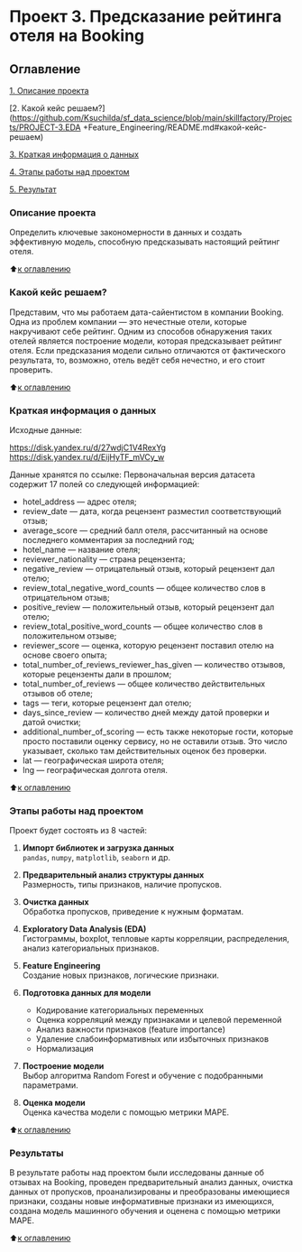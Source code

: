 # **Проект 3. Предсказание рейтинга отеля на Booking**

## Оглавление
[1. Описание проекта](https://github.com/Ksuchilda/sf_data_science/blob/main/skillfactory/Projects/PROJECT-3.EDA+Feature_Engineering/README.md#описание-проекта)

[2. Какой кейс решаем?](https://github.com/Ksuchilda/sf_data_science/blob/main/skillfactory/Projects/PROJECT-3.EDA +Feature_Engineering/README.md#какой-кейс-решаем)

[3. Краткая информация о данных](https://github.com/Ksuchilda/sf_data_science/blob/main/skillfactory/Projects/PROJECT-3.EDA+Feature_Engineering/README.md#краткая-информация-о-данных)

[4. Этапы работы над проектом](https://github.com/Ksuchilda/sf_data_science/blob/main/skillfactory/Projects/PROJECT-3.EDA+Feature_Engineering/README.md#этапы-работы-над-проектом)

[5. Результат](https://github.com/Ksuchilda/sf_data_science/blob/main/skillfactory/Projects/PROJECT-3.EDA+Feature_Engineering/README.md#результаты)

### Описание проекта
Определить ключевые закономерности в данных и создать эффективную модель, способную предсказывать настоящий рейтинг отеля.


:arrow_up:[к оглавлению](https://github.com/Ksuchilda/sf_data_science/blob/main/skillfactory/Projects/PROJECT-3.EDA+Feature_Engineering/README.md#оглавление)


### Какой кейс решаем?
Представим, что мы работаем дата-сайентистом в компании Booking. Одна из проблем компании — это нечестные отели, которые накручивают себе рейтинг. Одним из способов обнаружения таких отелей является построение модели, которая предсказывает рейтинг отеля. Если предсказания модели сильно отличаются от фактического результата, то, возможно, отель ведёт себя нечестно, и его стоит проверить.

:arrow_up:[к оглавлению](https://github.com/Ksuchilda/sf_data_science/blob/main/skillfactory/Projects/PROJECT-3.EDA+Feature_Engineering/README.md#оглавление)


### Краткая информация о данных

Исходные данные:

https://disk.yandex.ru/d/27wdjC1V4RexYg
https://disk.yandex.ru/d/EijHyTF_mVCy_w

Данные хранятся по ссылке: 
Первоначальная версия датасета содержит 17 полей со следующей информацией:

* hotel_address — адрес отеля;
* review_date — дата, когда рецензент разместил соответствующий отзыв;
* average_score — средний балл отеля, рассчитанный на основе последнего комментария за последний год;
* hotel_name — название отеля;
* reviewer_nationality — страна рецензента;
* negative_review — отрицательный отзыв, который рецензент дал отелю;
* review_total_negative_word_counts — общее количество слов в отрицательном отзыв;
* positive_review — положительный отзыв, который рецензент дал отелю;
* review_total_positive_word_counts — общее количество слов в положительном отзыве;
* reviewer_score — оценка, которую рецензент поставил отелю на основе своего опыта;
* total_number_of_reviews_reviewer_has_given — количество отзывов, которые рецензенты дали в прошлом;
* total_number_of_reviews — общее количество действительных отзывов об отеле;
* tags — теги, которые рецензент дал отелю;
* days_since_review — количество дней между датой проверки и датой очистки;
* additional_number_of_scoring — есть также некоторые гости, которые просто поставили оценку сервису, но не оставили отзыв. Это число указывает, сколько там действительных оценок без проверки.
* lat — географическая широта отеля;
* lng — географическая долгота отеля.

:arrow_up:[к оглавлению](https://github.com/Ksuchilda/sf_data_science/blob/main/skillfactory/Projects/PROJECT-3.EDA+Feature_Engineering/README.md#оглавление)

### Этапы работы над проектом
Проект будет состоять из 8 частей:

1. **Импорт библиотек и загрузка данных**  
   `pandas`, `numpy`, `matplotlib`, `seaborn` и др.

2. **Предварительный анализ структуры данных**  
   Размерность, типы признаков, наличие пропусков.

3. **Очистка данных**  
   Обработка пропусков, приведение к нужным форматам.

4. **Exploratory Data Analysis (EDA)**  
   Гистограммы, boxplot, тепловые карты корреляции, распределения, анализ категориальных признаков.

5. **Feature Engineering**  
   Создание новых признаков, логические признаки.

6. **Подготовка данных для модели**  
   - Кодирование категориальных переменных 
   - Оценка корреляций между признаками и целевой переменной  
   - Анализ важности признаков (feature importance)  
   - Удаление слабоинформативных или избыточных признаков
   - Нормализация

7. **Построение модели**  
   Выбор алгоритма Random Forest и обучение с подобранными параметрами.

8. **Оценка модели**  
   Оценка качества модели с помощью метрики MAPE.
   
:arrow_up:[к оглавлению](https://github.com/Ksuchilda/sf_data_science/blob/main/skillfactory/Projects/PROJECT-3.EDA+Feature_Engineering/README.md#оглавление)


### Результаты
В результате работы над проектом были исследованы данные об отзывах на Booking, проведен предварительный анализ данных, очистка данных от пропусков, проанализированы и преобразованы имеющиеся признаки, созданы новые информативные признаки из имеющихся, создана модель машинного обучения и оценена с помощью метрики MAPE.

:arrow_up:[к оглавлению](https://github.com/Ksuchilda/sf_data_science/blob/main/skillfactory/Projects/PROJECT-3.EDA+Feature_Engineering/README.md#оглавление)

